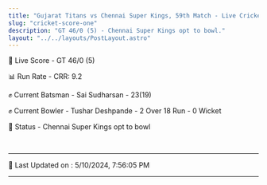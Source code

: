 ```yaml
---
title: "Gujarat Titans vs Chennai Super Kings, 59th Match - Live Cricket Score"
slug: "cricket-score-one"
description: "GT 46/0 (5) - Chennai Super Kings opt to bowl."
layout: "../../layouts/PostLayout.astro"
---
```


🔴 Live Score - GT 46/0 (5)  

📊 Run Rate - CRR: 9.2  

✊ Current Batsman - Sai Sudharsan - 23(19)  

✊ Current Bowler - Tushar Deshpande - 2 Over 18 Run - 0 Wicket  

📑 Status - Chennai Super Kings opt to bowl

<br />

***

📝 Last Updated on : 5/10/2024, 7:56:05 PM

***

